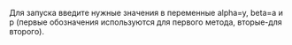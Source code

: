 Для запуска введите нужные значения в переменные alpha=y, beta=a и p (первые обозначения используются для первого метода, вторые-для второго).